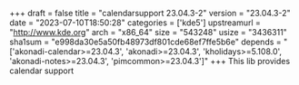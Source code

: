 +++
draft = false
title = "calendarsupport 23.04.3-2"
version = "23.04.3-2"
date = "2023-07-10T18:50:28"
categories = ['kde5']
upstreamurl = "http://www.kde.org"
arch = "x86_64"
size = "543248"
usize = "3436311"
sha1sum = "e998da30e5a50fb48973df801cde68ef7ffe5b6e"
depends = "['akonadi-calendar>=23.04.3', 'akonadi>=23.04.3', 'kholidays>=5.108.0', 'akonadi-notes>=23.04.3', 'pimcommon>=23.04.3']"
+++
This lib provides calendar support